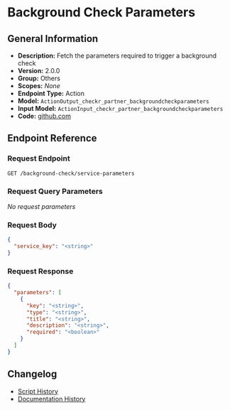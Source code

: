 <!-- BEGIN GENERATED CONTENT -->
# Background Check Parameters

## General Information

- **Description:** Fetch the parameters required to trigger a background check
- **Version:** 2.0.0
- **Group:** Others
- **Scopes:** _None_
- **Endpoint Type:** Action
- **Model:** `ActionOutput_checkr_partner_backgroundcheckparameters`
- **Input Model:** `ActionInput_checkr_partner_backgroundcheckparameters`
- **Code:** [github.com](https://github.com/NangoHQ/integration-templates/tree/main/integrations/checkr-partner/actions/background-check-parameters.ts)


## Endpoint Reference

### Request Endpoint

`GET /background-check/service-parameters`

### Request Query Parameters

_No request parameters_

### Request Body

```json
{
  "service_key": "<string>"
}
```

### Request Response

```json
{
  "parameters": [
    {
      "key": "<string>",
      "type": "<string>",
      "title": "<string>",
      "description": "<string>",
      "required": "<boolean>"
    }
  ]
}
```

## Changelog

- [Script History](https://github.com/NangoHQ/integration-templates/commits/main/integrations/checkr-partner/actions/background-check-parameters.ts)
- [Documentation History](https://github.com/NangoHQ/integration-templates/commits/main/integrations/checkr-partner/actions/background-check-parameters.md)

<!-- END  GENERATED CONTENT -->

